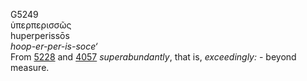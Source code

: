 <body>
  <p>G5249<br>  ὑπερπερισσῶς  <br> huperperissōs  <br><i>hoop-er-per-is-soce‘ </i><br>From <a href="g5228.htm">5228</a> and <a href="g4057.htm">4057</a>  <i>superabundantly</i>, that is, <i>exceedingly:</i> - beyond measure.<br></p>
 </body>